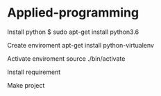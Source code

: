 # Applied-programming
Install python
$ sudo apt-get install python3.6

Create enviroment
apt-get install python-virtualenv

Activate enviroment
source ./bin/activate

Install requirement

Make project
